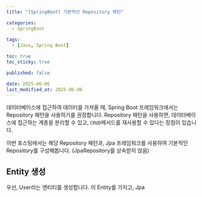 ```yaml
---
title: "[SpringBoot] 기본적인 Repository 패턴"

categories:
  - SpringBoot
  
tags:
  - [Java, Spring Boot]

toc: true
toc_sticky: true

published: false

date: 2025-06-06
last_modified_at: 2025-06-06
---
```


데이터베이스에 접근하여 데이터를 가져올 때, Spring Boot 프레임워크에서는 Repository 패턴을 사용하기를 권장합니다. Repository 패턴을 사용하면, 데이터베이스에 접근하는 계층을 분리할 수 있고, `CRUD`메서드를 재사용할 수 있다는 장점이 있습니다. 

이번 포스팅에서는 해당 Repository 패턴과, Jpa 프레임워크를 사용하여 기본적인 Repository를 구성해봅니다. (JpaRepository를 상속받지 않음)

## Entity 생성

우선, User라는 엔티티를 생성합니다. 이 Entity를 가지고, Jpa


